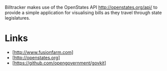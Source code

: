 Billtracker makes use of the OpenStates API <http://openstates.org/api/> to provide a simple application for visualising bills as they travel through state legislatures.

# Links

* [http://www.fusionfarm.com]
* [http://openstates.org]
* [https://github.com/opengovernment/govkit]
